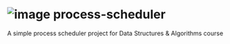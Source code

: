 # ![image](https://user-images.githubusercontent.com/104217693/227799908-777f3222-b640-4d6e-b68b-5c33c1e97f8a.png) process-scheduler
A simple process scheduler project for Data Structures &amp; Algorithms course 
